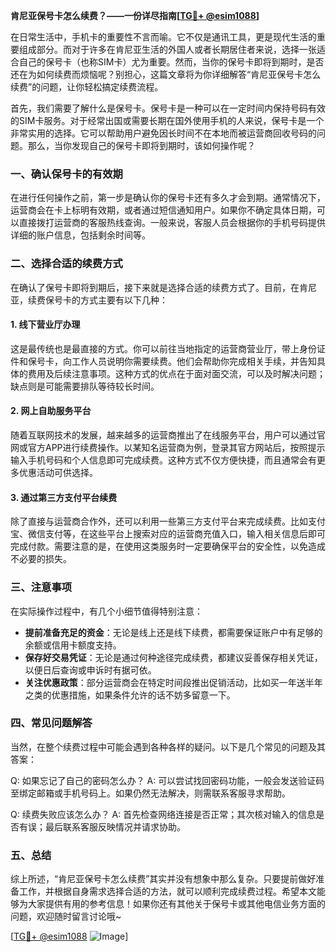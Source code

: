 **肯尼亚保号卡怎么续费？——一份详尽指南[[TG💪+ @esim1088](https://t.me/s/esim1088)]**

在日常生活中，手机卡的重要性不言而喻。它不仅是通讯工具，更是现代生活的重要组成部分。而对于许多在肯尼亚生活的外国人或者长期居住者来说，选择一张适合自己的保号卡（也称SIM卡）尤为重要。然而，当你的保号卡即将到期时，是否还在为如何续费而烦恼呢？别担心，这篇文章将为你详细解答“肯尼亚保号卡怎么续费”的问题，让你轻松搞定续费流程。

首先，我们需要了解什么是保号卡。保号卡是一种可以在一定时间内保持号码有效的SIM卡服务。对于经常出国或需要长期在国外使用手机的人来说，保号卡是一个非常实用的选择。它可以帮助用户避免因长时间不在本地而被运营商回收号码的问题。那么，当你发现自己的保号卡即将到期时，该如何操作呢？

### 一、确认保号卡的有效期

在进行任何操作之前，第一步是确认你的保号卡还有多久才会到期。通常情况下，运营商会在卡上标明有效期，或者通过短信通知用户。如果你不确定具体日期，可以直接拨打运营商的客服热线查询。一般来说，客服人员会根据你的手机号码提供详细的账户信息，包括剩余时间等。

### 二、选择合适的续费方式

在确认了保号卡即将到期后，接下来就是选择合适的续费方式了。目前，在肯尼亚，续费保号卡的方式主要有以下几种：

#### 1. **线下营业厅办理**
  
这是最传统也是最直接的方式。你可以前往当地指定的运营商营业厅，带上身份证件和保号卡，向工作人员说明你需要续费。他们会帮助你完成相关手续，并告知具体的费用及后续注意事项。这种方式的优点在于面对面交流，可以及时解决问题；缺点则是可能需要排队等待较长时间。

#### 2. **网上自助服务平台**

随着互联网技术的发展，越来越多的运营商推出了在线服务平台，用户可以通过官网或官方APP进行续费操作。以某知名运营商为例，登录其官方网站后，按照提示输入手机号码和个人信息即可完成续费。这种方式不仅方便快捷，而且通常会有更多优惠活动可供选择。

#### 3. **通过第三方支付平台续费**

除了直接与运营商合作外，还可以利用一些第三方支付平台来完成续费。比如支付宝、微信支付等，在这些平台上搜索对应的运营商充值入口，输入相关信息后即可完成付款。需要注意的是，在使用这类服务时一定要确保平台的安全性，以免造成不必要的损失。

### 三、注意事项

在实际操作过程中，有几个小细节值得特别注意：

- **提前准备充足的资金**：无论是线上还是线下续费，都需要保证账户中有足够的余额或信用卡额度支持。
- **保存好交易凭证**：无论是通过何种途径完成续费，都建议妥善保存相关凭证，以便日后查询或申诉时有据可依。
- **关注优惠政策**：部分运营商会在特定时间段推出促销活动，比如买一年送半年之类的优惠措施，如果条件允许的话不妨多留意一下。

### 四、常见问题解答

当然，在整个续费过程中可能会遇到各种各样的疑问。以下是几个常见的问题及其答案：

Q: 如果忘记了自己的密码怎么办？
A: 可以尝试找回密码功能，一般会发送验证码至绑定邮箱或手机号码上。如果仍然无法解决，则需联系客服寻求帮助。

Q: 续费失败应该怎么办？
A: 首先检查网络连接是否正常；其次核对输入的信息是否有误；最后联系客服反映情况并请求协助。

### 五、总结

综上所述，“肯尼亚保号卡怎么续费”其实并没有想象中那么复杂。只要提前做好准备工作，并根据自身需求选择合适的方法，就可以顺利完成续费过程。希望本文能够为大家提供有用的参考信息！如果你还有其他关于保号卡或其他电信业务方面的问题，欢迎随时留言讨论哦~

[[TG💪+ @esim1088](https://t.me/s/esim1088) ![Image](https://i.postimg.cc/4NQfJmqS/Snipaste-2025-05-13-00-14-12.png)]
